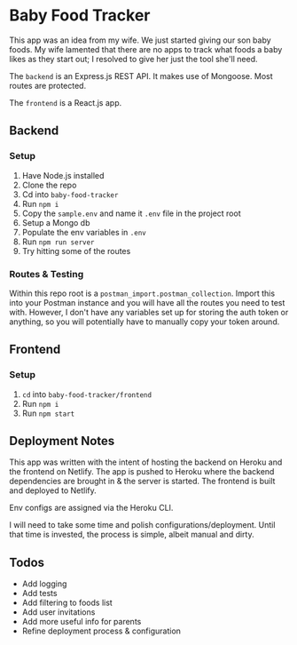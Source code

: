 # Baby Food Tracker

This app was an idea from my wife. We just started giving our son baby foods. My wife lamented that there are no apps to track what foods a baby likes as they start out; I resolved to give her just the tool she'll need.

The `backend` is an Express.js REST API. It makes use of Mongoose. Most routes are protected.

The `frontend` is a React.js app.

## Backend
### Setup

1. Have Node.js installed
2. Clone the repo
3. Cd into `baby-food-tracker`
4. Run `npm i`
5. Copy the `sample.env` and name it `.env` file in the project root
6. Setup a Mongo db
7. Populate the env variables in `.env`
8. Run `npm run server`
9. Try hitting some of the routes

### Routes & Testing

Within this repo root is a `postman_import.postman_collection`. Import this into your Postman instance and you will have all the routes you need to test with. However, I don't have any variables set up for storing the auth token or anything, so you will potentially have to manually copy your token around.

## Frontend

### Setup

1. `cd` into `baby-food-tracker/frontend`
2. Run `npm i`
3. Run `npm start`

## Deployment Notes

This app was written with the intent of hosting the backend on Heroku and the frontend on Netlify. The app is pushed to Heroku where the backend dependencies are brought in & the server is started. The frontend is built and deployed to Netlify.

Env configs are assigned via the Heroku CLI.

I will need to take some time and polish configurations/deployment. Until that time is invested, the process is simple, albeit manual and dirty.

## Todos

* Add logging
* Add tests
* Add filtering to foods list
* Add user invitations
* Add more useful info for parents
* Refine deployment process & configuration
